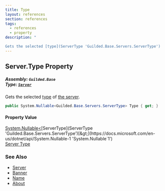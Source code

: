 ```yaml
---
title: Type
layout: references
section: references
tags:
  - references
  - property
description: "

Gets the selected [type](ServerType 'Guilded.Base.Servers.ServerType') of [the server](Server 'Guilded.Base.Servers.Server')."
---
```


## Server.Type Property
##### **Assembly:** `Guilded.Base`<br/>**Type:** [`Server`](Server 'Guilded.Base.Servers.Server')

Gets the selected [type](ServerType 'Guilded.Base.Servers.ServerType') of [the server](Server 'Guilded.Base.Servers.Server').

```csharp
public System.Nullable<Guilded.Base.Servers.ServerType> Type { get; }
```

#### Property Value
[System.Nullable&lt;](https://docs.microsoft.com/en-us/dotnet/api/System.Nullable-1 'System.Nullable`1')[ServerType](ServerType 'Guilded.Base.Servers.ServerType')[&gt;](https://docs.microsoft.com/en-us/dotnet/api/System.Nullable-1 'System.Nullable`1')  
[Server Type](ServerType 'Guilded.Base.Servers.ServerType')

### See Also
- [Server](Server 'Guilded.Base.Servers.Server')
- [Banner](Server.Banner 'Guilded.Base.Servers.Server.Banner')
- [Name](Server.Name 'Guilded.Base.Servers.Server.Name')
- [About](Server.About 'Guilded.Base.Servers.Server.About')